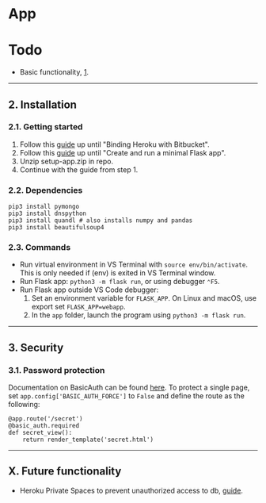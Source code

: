 # App

# Todo
- Basic functionality, [1](https://www.codeproject.com/Articles/1255416/Simple-Python-Flask-Program-with-MongoDB).

---

## 2. Installation
### 2.1. Getting started
1. Follow this [guide](https://medium.com/@manajitpal/auto-deployment-using-bitbucket-and-heroku-521b4271cc27) up until "Binding Heroku with Bitbucket".
2. Follow this [guide](https://code.visualstudio.com/docs/python/tutorial-flask) up until "Create and run a minimal Flask app".
3. Unzip setup-app.zip in repo.
4. Continue with the guide from step 1.

### 2.2. Dependencies
```
pip3 install pymongo
pip3 install dnspython
pip3 install quandl # also installs numpy and pandas
pip3 install beautifulsoup4
```

### 2.3. Commands
- Run virtual environment in VS Terminal with `source env/bin/activate`. This is only needed if (env) is exited in VS Terminal window.
- Run Flask app: `python3 -m flask run`, or using debugger `⌃F5`.
- Run Flask app outside VS Code debugger:
    1. Set an environment variable for `FLASK_APP`. On Linux and macOS, use export set `FLASK_APP=webapp`.
    2. In the `app` folder, launch the program using `python3 -m flask run`.

---

## 3. Security
### 3.1. Password protection
Documentation on BasicAuth can be found [here](). To protect a single page, set `app.config['BASIC_AUTH_FORCE']` to `False` and define the route as the following:
```
@app.route('/secret')
@basic_auth.required
def secret_view():
    return render_template('secret.html')
```

---

## X. Future functionality
- Heroku Private Spaces to prevent unauthorized access to db, [guide](https://www.mongodb.com/blog/post/integrating-mongodb-atlas-with-heroku-private-spaces).